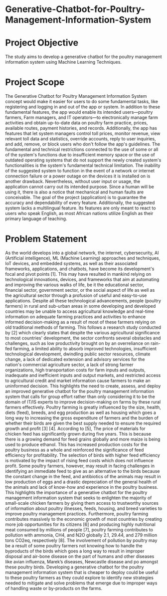 # Generative-Chatbot-for-Poultry-Management-Information-System

# Project Objective
The study aims to develop a generative chatbot for the poultry management information system using Machine Learning Techniques.

# Project Scope
The Generative Chatbot for Poultry Management Information System concept would make it easier for users to do some fundamental tasks, like registering and logging in and out of the app or system. In addition to these fundamental features, the app would enable its intended users—poultry farmers, Farm managers, and IT operators—to electronically manage farm activities and obtain up-to-date data on poultry farm practice, prices, available routes, payment histories, and records. Additionally, the app has features that let system managers control toll prices, monitor revenue, view relevant toll data and statistics, override accounts, reply to user inquiries, and add, remove, or block users who don't follow the app's guidelines. 
The fundamental and technical restrictions connected to the use of some or all of the system's functions due to insufficient memory space or the use of outdated operating systems that do not support the newly created system's functionalities is the system's fundamental technical limitation. The inability of the suggested system to function in the event of a network or internet connection failure or a power outage on the devices it is installed on is another drawback. Nevertheless, without user input or usage, the application cannot carry out its intended purpose. Since a human will be using it, there is also a notice that mechanical and human faults are conceivable. 
The goal of the project (application) is to guarantee the accuracy and dependability of every feature. Additionally, the suggested system lacks a multilingual feature. Its features are only meant to react to users who speak English, as most African nations utilize English as their primary language of teaching. 

# Problem Statement 
As the world develops into a global network, the internet, cybersecurity, AI (Artificial intelligence), ML (Machine Learning) approaches and techniques, IoT devices, and embedded systems, as well as their associated frameworks, applications, and chatbots, have become its development's focal and pivot points [1]. This may have resulted in mankind relying on technological innovations, devices, and frameworks that aim at automating and improving the various walks of life, be it the educational sector, financial sector, government sector, or the social aspect of life as well as the agricultural sector through a profusion of useful and easy-to-use applications. 
Despite all these technological advancements, people (poultry farmers) in rural and sub-urban areas in some developing and developed countries may be unable to access agricultural knowledge and real-time information on adequate farming practices and activities to enhance informed decision-making as a result of most of these farmers relying on old traditional methods of farming. This follows a research study conducted by [2] which clearly states that despite the various agricultural significance to most countries' development, the sector confronts several obstacles and challenges, such as low productivity brought on by an overreliance on rain-fed farming, a limited ability to absorb improved technologies, insufficient technological development, dwindling public sector resources, climate change, a lack of dedicated extension and advisory services for the nation's commercial agriculture sector, a lack of strong farmer organizations, high transportation costs for farm inputs and outputs, inadequate and inefficient inputs and output markets, and restricted access to agricultural credit and market information cause farmers to make an uninformed decision. This highlights the need to create, assess, and deploy an improved generative chatbot for the poultry management information system that calls for group effort rather than only considering it to be the domain of IT/IS experts to improve decision-making on farms by these rural farmers effectively.
Poultry farming is greatly influenced by the size, health, diets (feed), breeds, and egg production as well as housing which goes a long way to increasing the gross expenditure of farmers and the burden of whether their birds are given the best supply needed to ensure the required growth and profit [3] [4]. According to [5], The price of materials for chicken feed has significantly grown during five years. This is because there is a growing demand for feed grains globally and more maize is being used to produce ethanol. This has increased production costs for the poultry business as a whole and reinforced the significance of feed efficiency for profitability. The selection of birds with higher feed efficiency is motivated by the impact of rising feed costs which does not influence profit. Some poultry farmers, however, may result in facing challenges in identifying an immediate feed to give as an alternative to the birds because the constant change in the feed, and antibiotics of the animals may result in low production of eggs and a drastic depreciation of the general health of the animals and lack of know-how and experience in the poultry business. This highlights the importance of a generative chatbot for the poultry management information system that seeks to enlighten the majority of small-scale chicken farmers by giving them access to trustworthy sources of information about poultry illnesses, feeds, housing, and breed varieties to improve poultry management practices.
Furthermore, poultry farming contributes massively to the economic growth of most countries by creating more job opportunities for its citizens [6] and producing highly nutritional meat consumed by millions of people [7], poultry farming contributes to pollution with ammonia, CH4, and N2O globally 2.1, 29.44, and 279 million tons CO2eq, respectively [8]. The involvement of pollution by poultry may be a result of some poultry farmers not knowing how to handle the byproducts of the birds which goes a long way to result in improper disposal and air-bone disease on the part of humans and other diseases like avian influenza, Marek’s diseases, Newcastle disease and po amongst these poultry birds. Developing a generative chatbot for the poultry management information system that is cheaper to deploy could be useful to these poultry farmers as they could explore to identify new strategies needed to mitigate and solve problems that emerge due to improper ways of handling waste or by-products on the farms.
